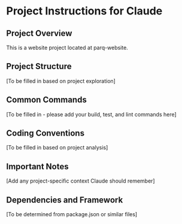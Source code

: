 # Project Instructions for Claude

## Project Overview
This is a website project located at parq-website.

## Project Structure
[To be filled in based on project exploration]

## Common Commands
[To be filled in - please add your build, test, and lint commands here]

## Coding Conventions
[To be filled in based on project analysis]

## Important Notes
[Add any project-specific context Claude should remember]

## Dependencies and Framework
[To be determined from package.json or similar files]
